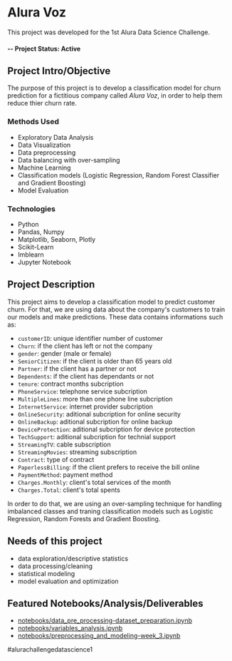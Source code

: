 # Alura Voz
This project was developed for the 1st Alura Data Science Challenge.

#### -- Project Status: Active

## Project Intro/Objective
The purpose of this project is to develop a classification model for churn prediction for a fictitious company called _Alura Voz_, in order to help them reduce thier churn rate.

### Methods Used
* Exploratory Data Analysis
* Data Visualization
* Data preprocessing
* Data balancing with over-sampling
* Machine Learning
* Classification models (Logistic Regression, Random Forest Classifier and Gradient Boosting)
* Model Evaluation

### Technologies
* Python
* Pandas, Numpy
* Matplotlib, Seaborn, Plotly
* Scikit-Learn
* Imblearn
* Jupyter Notebook

## Project Description
This project aims to develop a classification model to predict customer churn. 
For that, we are using data about the company's customers to train our models and make predictions. These data contains informations such as:
  * `customerID`: unique identifier number of customer
  * `Churn`: if the client has left or not the company
  * `gender`: gender (male or female)
  * `SeniorCitizen`: if the client is older than 65 years old
  * `Partner`:  if the client has a partner or not
  * `Dependents`: if the client has dependants or not
  * `tenure`:  contract months subcription
  * `PhoneService`: telephone service subcription
  * `MultipleLines`: more than one phone line subcription
  * `InternetService`: internet provider subcription 
  * `OnlineSecurity`: aditional subcription for online security 
  * `OnlineBackup`: aditional subcription for online backup
  * `DeviceProtection`: aditional subcription for device protection 
  * `TechSupport`: aditional subcription for technial support
  * `StreamingTV`: cable subscription
  * `StreamingMovies`: streaming subscription
  * `Contract`: type of contract
  * `PaperlessBilling`: if the client prefers to receive the bill online
  * `PaymentMethod`: payment method
  * `Charges.Monthly`: client's total services of the month
  * `Charges.Total`: client's total spents

In order to do that, we are using an over-sampling technique for handling imbalanced classes and traning classification models such as Logistic Regression, Random Forests and Gradient Boosting.

## Needs of this project

- data exploration/descriptive statistics
- data processing/cleaning
- statistical modeling
- model evaluation and optimization

## Featured Notebooks/Analysis/Deliverables
* [notebooks/data_pre_processing-dataset_preparation.ipynb](https://github.com/luanpbrasil/alura-voz/blob/main/notebooks/data_pre_processing-dataset_preparation.ipynb)
* [notebooks/variables_analysis.ipynb](https://github.com/luanpbrasil/alura-voz/blob/main/notebooks/variables_analysis.ipynb)
* [notebooks/preprocessing_and_modeling-week_3.ipynb](https://github.com/luanpbrasil/alura-voz/blob/main/notebooks/preprocessing_and_modeling-week_3.ipynb)

#alurachallengedatascience1
